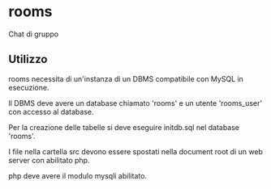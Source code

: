 # rooms

Chat di gruppo

## Utilizzo

rooms necessita di un'instanza di un DBMS compatibile con MySQL in esecuzione.

Il DBMS deve avere un database chiamato 'rooms' e un utente 'rooms_user' con accesso al database.

Per la creazione delle tabelle si deve eseguire initdb.sql nel database 'rooms'.

I file nella cartella src devono essere spostati nella document root di un web server con abilitato php.

php deve avere il modulo mysqli abilitato.
